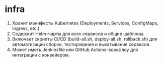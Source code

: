 # infra

1. Хранит манифесты Kubernetes (Deployments, Services, ConfigMaps, Ingress, etc.).
2. Содержит Helm-чарты для всех сервисов и общие шаблоны.
3. Включает скрипты CI/CD (build-all.sh, deploy-all.sh, rollback.sh) для автоматизации сборки, тестирования и выкатывания сервисов.
4. Может иметь Jenkinsfile или GitHub Actions-воркфлоу для интеграции с конвейером.